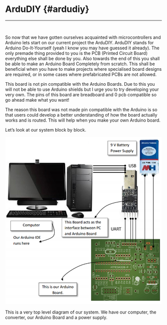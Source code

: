 # ArduDIY {#ardudiy}
---

<br/>

So now that we have gotten ourselves acquainted with microcontrollers and Arduino lets start on our current project the ArduDIY. ArduDIY stands for Arduino Do-It-Yourself (yeah I know you may have guessed it already). The only premade thing provided to you is the PCB (Printed Circuit Board) everything else shall be done by you. Also towards the end of this you shall be able to make an Arduino Board Completely from scratch. This shall be beneficial when you have to make projects where specialised board designs are required, or in some cases where prefabricated PCBs are not allowed.

This board is not pin compatible with the Arduino Boards. Due to this you will not be able to use Arduino shields but I urge you to try developing your very own. The pins of this board are breadboard and 0 pcb compatible so go ahead make what you want!

The reason this board was not made pin compatible with the Arduino is so that users could develop a better understanding of how the board actually works and is routed. This will help when you make your own Arduino board.

Let’s look at our system block by block.


![](../assets/picture_35.png)



This is a very top level diagram of our system. We have our computer, the converter, our Arduino Board and a power supply.
